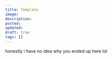 ```yaml
---
title: Template
image:
description:
posted:
updated:
draft: true
tags: []
---
```


honestly i have no idea why you ended up here lol
